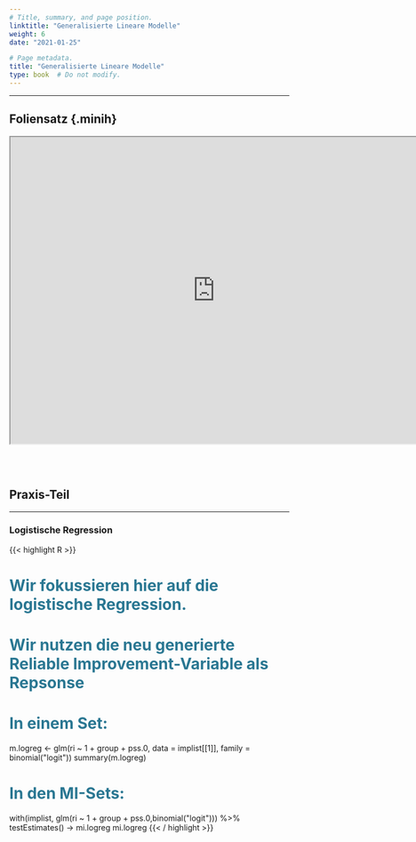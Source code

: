 ```yaml
---
# Title, summary, and page position.
linktitle: "Generalisierte Lineare Modelle"
weight: 6
date: "2021-01-25"

# Page metadata.
title: "Generalisierte Lineare Modelle"
type: book  # Do not modify.
---
```


<style>
code{
  color: #2a7792;
}
.hljs{
  font-size: 16px
}
.minih{
  font-size: 1px;
  margin: 0px 0px 0px 0px;
}

.highlight {
    position: relative;
}
.highlight pre {
    padding: 15px;
}
.highlight-copy-btn {
    position: absolute;
    top: 7px;
    right: 7px;
    border: 0;
    border-radius: 4px;
    padding: 5px;
    font-size: 0.7em;
    line-height: 1.8;
    color: #fff;
    background-color: #777;
    min-width: 55px;
    text-align: center;
}
.highlight-copy-btn:hover {
    background-color: #666;
}
</style>

---



## Foliensatz {.minih}


<iframe src="https://drive.google.com/file/d/1SdHf64DL6odKCzWrFLhrxoGMBvEeH8X_/preview" width="736" height="552" allow="autoplay"></iframe>


<br></br>

## Praxis-Teil

---


### Logistische Regression

{{< highlight R >}}
# Wir fokussieren hier auf die logistische Regression.
# Wir nutzen die neu generierte Reliable Improvement-Variable als Repsonse

# In einem Set:
m.logreg <- glm(ri ~ 1 + group + pss.0, data = implist[[1]],
                family = binomial("logit"))
summary(m.logreg)


# In den MI-Sets:
with(implist, glm(ri ~ 1 + group + pss.0,binomial("logit"))) %>%
  testEstimates() -> mi.logreg
mi.logreg
{{< / highlight >}}


<style>
h1 {color: #2a7792;}
</style>

